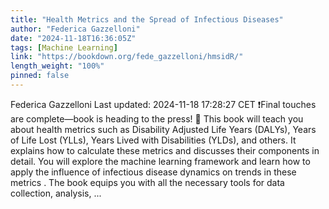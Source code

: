 ```yaml
---
title: "Health Metrics and the Spread of Infectious Diseases"
author: "Federica Gazzelloni"
date: "2024-11-18T16:36:05Z"
tags: [Machine Learning]
link: "https://bookdown.org/fede_gazzelloni/hmsidR/"
length_weight: "100%"
pinned: false
---
```


Federica Gazzelloni Last updated: 2024-11-18 17:28:27 CET ❗️Final touches are complete—book is heading to the press! 🚀 This book will teach you about health metrics such as Disability Adjusted Life Years (DALYs), Years of Life Lost (YLLs), Years Lived with Disabilities (YLDs), and others. It explains how to calculate these metrics and discusses their components in detail. You will explore the machine learning framework and learn how to apply the influence of infectious disease dynamics on trends in these metrics . The book equips you with all the necessary tools for data collection, analysis,  ...
